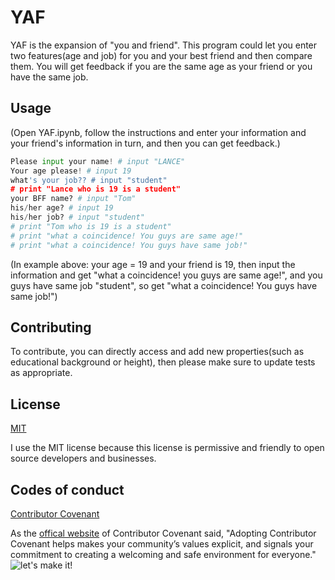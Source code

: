 # YAF
   YAF is the expansion of "you and friend". This program could let you enter two features(age and job) for you and your best friend and then compare them. You will get feedback if you are the same age as your friend or you have the same job.
   ## Usage
   (Open YAF.ipynb, follow the instructions and enter your information and your friend's information in turn, and then you can get feedback.)
   ```python
   Please input your name! # input "LANCE"
   Your age please! # input 19
   what's your job?? # input "student"
   # print "Lance who is 19 is a student"
   your BFF name? # input "Tom"
   his/her age? # input 19
   his/her job? # input "student"
   # print "Tom who is 19 is a student"
   # print "what a coincidence! You guys are same age!"
   # print "what a coincidence! You guys have same job!"

   ```

   (In example above: your age = 19 and your friend is 19, then input the information and get "what a coincidence! you guys are same age!", and you guys have same job "student", so get "what a coincidence! You guys have same job!")
   ## Contributing
   To contribute, you can directly access and add new properties(such as educational background or height), then please make sure to update tests as appropriate.
   ## License
   [MIT](https://choosealicense.com/licenses/mit/)
   
   I use the MIT license because this license is permissive and friendly to open source developers and businesses.
   ## Codes of conduct
   [Contributor Covenant](https://www.contributor-covenant.org/version/2/0/code_of_conduct/code_of_conduct.md)
   
   As the [offical website](https://www.contributor-covenant.org/#:~:text=Adopting%20Contributor%20Covenant%20helps%20makes,and%20safe%20environment%20for%20everyone.) of Contributor Covenant said, "Adopting Contributor Covenant helps makes your community’s values explicit, and signals your commitment to creating a welcoming and safe environment for everyone."
   ![let's make it!](https://media.giphy.com/media/HhbjYgx6hcNS5p8vuX/giphy.gif)
